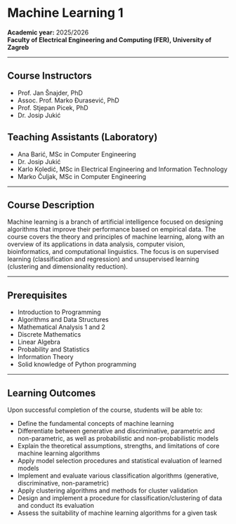 # Machine Learning 1

**Academic year:** 2025/2026  
**Faculty of Electrical Engineering and Computing (FER), University of Zagreb**  

---

## Course Instructors
- Prof. Jan Šnajder, PhD
- Assoc. Prof. Marko Đurasević, PhD
- Prof. Stjepan Picek, PhD
- Dr. Josip Jukić

## Teaching Assistants (Laboratory)
- Ana Barić, MSc in Computer Engineering  
- Dr. Josip Jukić  
- Karlo Koledić, MSc in Electrical Engineering and Information Technology  
- Marko Čuljak, MSc in Computer Engineering  

---

## Course Description
Machine learning is a branch of artificial intelligence focused on designing algorithms that improve their performance based on empirical data. The course covers the theory and principles of machine learning, along with an overview of its applications in data analysis, computer vision, bioinformatics, and computational linguistics. The focus is on supervised learning (classification and regression) and unsupervised learning (clustering and dimensionality reduction).

---

## Prerequisites
- Introduction to Programming  
- Algorithms and Data Structures  
- Mathematical Analysis 1 and 2  
- Discrete Mathematics  
- Linear Algebra  
- Probability and Statistics  
- Information Theory  
- Solid knowledge of Python programming  

---

## Learning Outcomes
Upon successful completion of the course, students will be able to:
- Define the fundamental concepts of machine learning  
- Differentiate between generative and discriminative, parametric and non-parametric, as well as probabilistic and non-probabilistic models  
- Explain the theoretical assumptions, strengths, and limitations of core machine learning algorithms  
- Apply model selection procedures and statistical evaluation of learned models  
- Implement and evaluate various classification algorithms (generative, discriminative, non-parametric)  
- Apply clustering algorithms and methods for cluster validation  
- Design and implement a procedure for classification/clustering of data and conduct its evaluation  
- Assess the suitability of machine learning algorithms for a given task  
